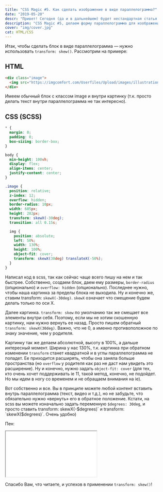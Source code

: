 ```yaml
---
title: "CSS Magic #5. Как сделать изображение в виде параллелограмма?"
date: "2019-05-20"
descr: "Привет! Сегодня (да и в дальнейшем) будет нестандартная статья по CSS Magic. Сегодня не будет супер крутых эффектов по наведению и прочего. Просто рассмотрим одну из замечательных возможностей css transform. Поехали!"
description: "CSS Magic #5, делаем форму параллелограмма для изображения"
cover: "img/cover.jpg"
cat: HTML/CSS
---
```


Итак, чтобы сделать блок в виде параллелограмма — нужно использовать `transform: skew()`. Рассмотрим на примере:

## HTML

``` html
<div class="image">
  <img src="https://imgcomfort.com/Userfiles/Upload/images/illustration-geiranger.jpg" alt="">
</div>
```

Имеем обычный блок с классом image и внутри картинку (т.к. просто делать текст внутри параллелограмма не так интересно).

## CSS (SCSS)

``` scss
* {
  margin: 0;
  padding: 0;
  box-sizing: border-box;
}

body {
  min-height: 100vh;
  display: flex;
  align-items: center;
  justify-content: center;
}

.image {
  position: relative;
  z-index: 12;
  overflow: hidden;
  border-radius: 10px;
  width: 605px;
  height: 282px;
  transform: skewX(-30deg);
  transition: all 0.15s;

  img {
    position: absolute;
    left: 50%;
    width: 130%;
    height: 100%;
    object-fit: cover;
    transform: skewX(30deg) translateX(-50%);
  }
}
```

Написал код в scss, так как сейчас чаще всего пишу на нем и так быстрее. Собственно, создаем блок, даем ему размеры, `border-radius` (опционально) и `overflow: hidden` (опционально). Последнее нужно, чтобы наша картинка за пределы блока не выходила. Ну и конечно же, ставим transform: `skewX(-30deg)`. `skewX` означает что смещение будем делать только по оси X.

Далее картинка. `transform: skew` по умолчанию так же смещает все элементы внутри себя. Поэтому, если мы не хотим скошенную картинку, нам нужно вернуть ее назад. Просто пишем обратный `transform: skewX(30deg)`. Важно, что не 0, а именно противоположное по знаку значение, чем у родителя.

Картинку так же делаем абсолютной, высоту в 100%, а дальше интересный момент. Ширина у нас 130%, т.к. картинка при обратном изменении `transform` станет квадратной и в углы параллелограмма не попадет. Ее приходится расширять, чтобы она заняла больше пространства (но `overflow` у родителя как раз не даст нам увидеть это расширение). Ну и конечно, нужно задать `object-fit: cover` (для тех, кто очень хочет поддерживать ie 11, такой метод, конечно, не подойдет. Но мы идем в ногу со временем и не обращаем внимания на ie).

Вот собственно и все. Вы в принципе можете любой контент вставить внутрь параллелограмма (текст, видео и т.д.), но не забудьте, что обязательно нужно «вернуть» его в обратное положение. Кстати, на scss вы можете изначально задать переменную `$degrees: 30deg`, и просто ставить transform: skewX(-$degrees)` и transform: `skewX($degrees)`. Очень удобно)

Пен:

<iframe title="skew-ed block" src="//codepen.io/MaxGraph/embed/Xwaaze/?height=265&amp;theme-id=0&amp;default-tab=css,result" allowfullscreen></iframe>

Спасибо Вам, что читаете, и успехов в применении `transform: skew()`!
